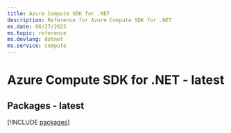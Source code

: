 ```yaml
---
title: Azure Compute SDK for .NET
description: Reference for Azure Compute SDK for .NET
ms.date: 06/27/2025
ms.topic: reference
ms.devlang: dotnet
ms.service: compute
---
```

# Azure Compute SDK for .NET - latest
## Packages - latest
[!INCLUDE [packages](compute-index.md)]
